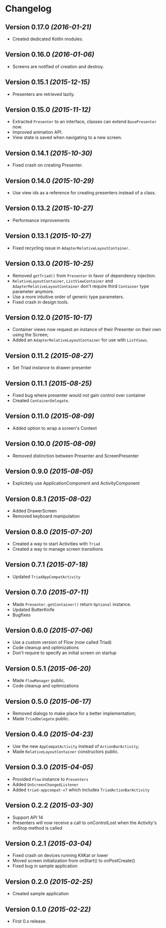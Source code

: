 # Changelog

Version 0.17.0 *(2016-01-21)*
-----------------------------------

 * Created dedicated Kotlin modules.

Version 0.16.0 *(2016-01-06)*
-----------------------------------

 * Screens are notified of creation and destroy.

Version 0.15.1 *(2015-12-15)*
-----------------------------------

 * Presenters are retrieved lazily.

Version 0.15.0 *(2015-11-12)*
-----------------------------------

 * Extracted `Presenter` to an interface, classes can extend `BasePresenter` now.
 * Improved animation API.
 * View state is saved when navigating to a new screen.

Version 0.14.1 *(2015-10-30)*
-----------------------------------

 * Fixed crash on creating Presenter.


Version 0.14.0 *(2015-10-29)*
-----------------------------------

 * Use view ids as a reference for creating presenters instead of a class.

Version 0.13.2 *(2015-10-27)*
-----------------------------------

 * Performance improvements


Version 0.13.1 *(2015-10-27)*
-----------------------------------

 * Fixed recycling issue in `AdapterRelativeLayoutContainer`.

Version 0.13.0 *(2015-10-25)*
-----------------------------------

 * Removed `getTriad()` from `Presenter` in favor of dependency injection.
 * `RelativeLayoutContainer`, `ListViewContainer` and `AdapterRelativeLayoutContainer` don't require third `Container` type parameter anymore.
 * Use a more intuitive order of generic type parameters.
 * Fixed crash in design tools.

Version 0.12.0 *(2015-10-17)*
-----------------------------------

 * Container views now request an instance of their Presenter on their own using the Screen;
 * Added an `AdapterRelativeLayoutContainer` for use with `ListViews`.

Version 0.11.2 *(2015-08-27)*
-----------------------------------

 * Set Triad instance to drawer presenter

Version 0.11.1 *(2015-08-25)*
-----------------------------------

 * Fixed bug where presenter would not gain control over container
 * Created `ContainerDelegate`.

Version 0.11.0 *(2015-08-09)*
-----------------------------------

 * Added option to wrap a screen's Context

Version 0.10.0 *(2015-08-09)*
-----------------------------------

 * Removed distinction between Presenter and ScreenPresenter

Version 0.9.0 *(2015-08-05)*
-----------------------------------

 * Explicitely use ApplicationComponent and ActivityComponent

Version 0.8.1 *(2015-08-02)*
-----------------------------------

 * Added DrawerScreen
 * Removed keyboard manipulation

Version 0.8.0 *(2015-07-20)*
-----------------------------------

 * Created a way to start Activities with `Triad`
 * Created a way to manage screen transitions

Version 0.7.1 *(2015-07-18)*
-----------------------------------

 * Updated `TriadAppCompatActivity`

Version 0.7.0 *(2015-07-11)*
-----------------------------------

 * Made `Presenter.getContainer()` return `Optional` instance.
 * Updated ButterKnife
 * Bugfixes

Version 0.6.0 *(2015-07-06)*
-----------------------------------

 * Use a custom version of Flow (now called Triad)
 * Code cleanup and optimizations
 * Don't require to specify an initial screen on startup

Version 0.5.1 *(2015-06-20)*
-----------------------------------

 * Made `FlowManager` public.
 * Code cleanup and optimizations

Version 0.5.0 *(2015-06-17)*
-----------------------------------

 * Removed dialogs to make place for a better implementation;
 * Made `TriadDelegate` public.


Version 0.4.0 *(2015-04-23)*
-----------------------------------

 * Use the new `AppCompatActivity` instead of `ActionBarActivity`;
 * Made `RelativeLayoutContainer` constructors public.

Version 0.3.0 *(2015-04-05)*
-----------------------------------

 * Provided `Flow` instance to `Presenters`
 * Added `OnScreenChangedListener`
 * Added `triad-appcompat-v7` which includes `TriadActionBarActivity`

Version 0.2.2 *(2015-03-30)*
-----------------------------------

 * Support API 14
 * Presenters will now receive a call to onControlLost when the Activity's onStop method is called


Version 0.2.1 *(2015-03-04)*
-----------------------------------

 * Fixed crash on devices running KitKat or lower
 * Moved screen initialization from onStart() to onPostCreate()
 * Fixed bug in sample application

Version 0.2.0 *(2015-02-25)*
-----------------------------------

 * Created sample application

Version 0.1.0 *(2015-02-22)*
-----------------------------------

 * First 0.x release.
